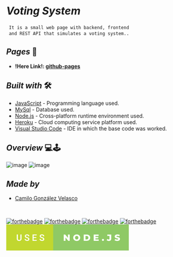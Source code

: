 # <b> _**Voting System**_ </b>

     It is a small web page with backend, frontend 
     and REST API that simulates a voting system..

## <b> _Pages_ </b> 📄

- **!Here Link!: [github-pages](https://camilogonzalez7424.github.io/votingSystem/frontend/votingCard)**


## <b> _Built with_ </b> 🛠️


+ [JavaScript](https://www.javascript.com/) - Programming language used.
+ [MySql](https://www.mysql.com/) - Database used.
+ [Node.js](https://nodejs.org/es/) -  Cross-platform runtime environment used.
+ [Heroku](https://www.heroku.com/home) -  Cloud computing service platform used.
+ [Visual Studio Code](https://code.visualstudio.com/) - IDE in which the base code was worked.

## <b> _Overview_ </b> 💻🕹️

<img width="957" alt="image" src="https://user-images.githubusercontent.com/69222739/169950871-c04cf6cd-bbd1-4ab7-98eb-68725a504649.png">

<img width="958" alt="image" src="https://user-images.githubusercontent.com/69222739/169950970-03d4a31a-930b-4d34-b147-2e1519aea174.png">



## <b> _Made by_ </b>

+ [Camilo González Velasco](https://github.com/camilogonzalez7424 "Camilo G.")


<br>

[![forthebadge](https://forthebadge.com/images/badges/made-with-javascript.svg)](https://forthebadge.com)
[![forthebadge](https://forthebadge.com/images/badges/uses-html.svg)](https://forthebadge.com)
[![forthebadge](https://forthebadge.com/images/badges/uses-css.svg)](https://forthebadge.com)
[![forthebadge](https://forthebadge.com/images/badges/built-with-love.svg)](https://forthebadge.com)
<img src="frontend\img\sample-text.svg">
